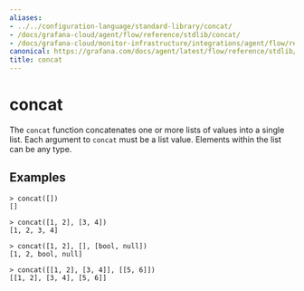 ```yaml
---
aliases:
- ../../configuration-language/standard-library/concat/
- /docs/grafana-cloud/agent/flow/reference/stdlib/concat/
- /docs/grafana-cloud/monitor-infrastructure/integrations/agent/flow/reference/stdlib/concat/
canonical: https://grafana.com/docs/agent/latest/flow/reference/stdlib/concat/
title: concat
---
```


# concat

The `concat` function concatenates one or more lists of values into a single
list. Each argument to `concat` must be a list value. Elements within the list
can be any type.

## Examples

```
> concat([])
[]

> concat([1, 2], [3, 4])
[1, 2, 3, 4]

> concat([1, 2], [], [bool, null])
[1, 2, bool, null]

> concat([[1, 2], [3, 4]], [[5, 6]])
[[1, 2], [3, 4], [5, 6]]
```
